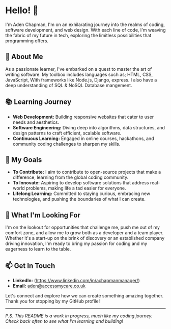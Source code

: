 # Hello! 👋

I'm Aden Chapman, I'm on an exhilarating journey into the realms of coding, software development, and web design. With each line of code, I'm weaving the fabric of my future in tech, exploring the limitless possibilities that programming offers.

## 🚀 About Me

As a passionate learner, I've embarked on a quest to master the art of writing software. My toolbox includes languages such as; HTML, CSS, JavaScript, With frameworks like Node.js, Django, express. I also have a deep understanding of SQL & NoSQL Database mangement.

## 📚 Learning Journey

- **Web Development:** Building responsive websites that cater to user needs and aesthetics.
- **Software Engineering:** Diving deep into algorithms, data structures, and design patterns to craft efficient, scalable software.
- **Continuous Learning:** Engaged in online courses, hackathons, and community coding challenges to sharpen my skills.

## 🎯 My Goals

- **To Contribute:** I aim to contribute to open-source projects that make a difference, learning from the global coding community.
- **To Innovate:** Aspiring to develop software solutions that address real-world problems, making life a tad easier for everyone.
- **Lifelong Learning:** Committed to staying curious, embracing new technologies, and pushing the boundaries of what I can create.

## 💼 What I'm Looking For

I'm on the lookout for opportunities that challenge me, push me out of my comfort zone, and allow me to grow both as a developer and a team player. Whether it's a start-up on the brink of discovery or an established company driving innovation, I'm ready to bring my passion for coding and my eagerness to learn to the table.

## 📫 Get In Touch

- **LinkedIn:** (https://www.linkedin.com/in/achapmanmanager/)
- **Email:** aden@accessmycare.co.uk

Let's connect and explore how we can create something amazing together. Thank you for stopping by my GitHub profile!

---

*P.S. This README is a work in progress, much like my coding journey. Check back often to see what I'm learning and building!*
